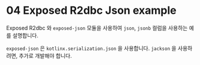 # 04 Exposed R2dbc Json example

Exposed R2dbc 와 `exposed-json` 모듈을 사용하여 `json`, `jsonb` 컬럼을 사용하는 예를 설명합니다.

`exposed-json` 은 `kotlinx.serialization.json` 을 사용합니다. `jackson` 을 사용하려면, 추가로 개발해야 합니다.
